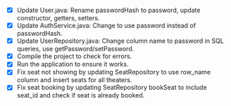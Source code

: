 - [x] Update User.java: Rename passwordHash to password, update constructor, getters, setters.
- [x] Update AuthService.java: Change to use password instead of passwordHash.
- [x] Update UserRepository.java: Change column name to password in SQL queries, use getPassword/setPassword.
- [x] Compile the project to check for errors.
- [x] Run the application to ensure it works.
- [x] Fix seat not showing by updating SeatRepository to use row_name column and insert seats for all theaters.
- [x] Fix seat booking by updating SeatRepository bookSeat to include seat_id and check if seat is already booked.
